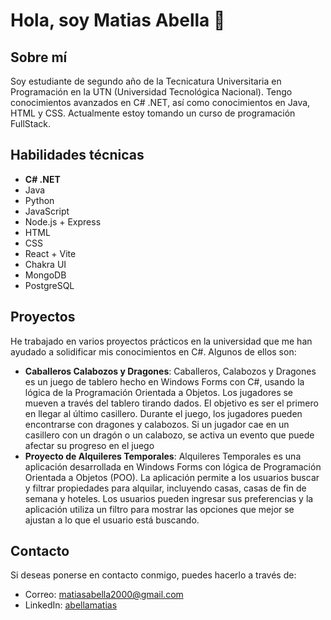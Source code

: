 # Hola, soy Matias Abella 👋

## Sobre mí
Soy estudiante de segundo año de la Tecnicatura Universitaria en Programación en la UTN (Universidad Tecnológica Nacional). Tengo conocimientos avanzados en C# .NET, así como conocimientos en Java, HTML y CSS. Actualmente estoy tomando un curso de programación FullStack.

## Habilidades técnicas
- **C# .NET**
- Java
- Python
- JavaScript
- Node.js + Express
- HTML
- CSS
- React + Vite
- Chakra UI
- MongoDB
- PostgreSQL

## Proyectos
He trabajado en varios proyectos prácticos en la universidad que me han ayudado a solidificar mis conocimientos en C#. Algunos de ellos son:

- **Caballeros Calabozos y Dragones**: Caballeros, Calabozos y Dragones es un juego de tablero hecho en Windows Forms con C#, usando la lógica de la Programación Orientada a Objetos. Los jugadores se mueven a través del tablero tirando dados. El objetivo es ser el primero en llegar al último casillero. Durante el juego, los jugadores pueden encontrarse con dragones y calabozos. Si un jugador cae en un casillero con un dragón o un calabozo, se activa un evento que puede afectar su progreso en el juego
- **Proyecto de Alquileres Temporales**: Alquileres Temporales es una aplicación desarrollada en Windows Forms con lógica de Programación Orientada a Objetos (POO). La aplicación permite a los usuarios buscar y filtrar propiedades para alquilar, incluyendo casas, casas de fin de semana y hoteles. Los usuarios pueden ingresar sus preferencias y la aplicación utiliza un filtro para mostrar las opciones que mejor se ajustan a lo que el usuario está buscando.

## Contacto
Si deseas ponerse en contacto conmigo, puedes hacerlo a través de:
- Correo: matiasabella2000@gmail.com
- LinkedIn: [abellamatias](https://www.linkedin.com/in/abellamatias/)
